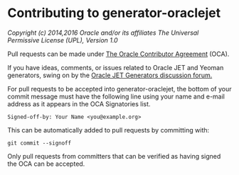 # Contributing to generator-oraclejet

*Copyright (c) 2014,2016 Oracle and/or its affiliates
The Universal Permissive License (UPL), Version 1.0*

Pull requests can be made under [The Oracle Contributor Agreement](https://www.oracle.com/technetwork/community/oca-486395.html)
(OCA).

If you have ideas, comments, or issues related to Oracle JET and Yeoman generators, swing on by the [Oracle JET Generators discussion forum.](https://community.oracle.com/community/development_tools/oracle-jet/generators)

For pull requests to be accepted into generator-oraclejet, the bottom of
your commit message must have the following line using your name and
e-mail address as it appears in the OCA Signatories list.

```
Signed-off-by: Your Name <you@example.org>
```

This can be automatically added to pull requests by committing with:

```
git commit --signoff
````

Only pull requests from committers that can be verified as having
signed the OCA can be accepted.